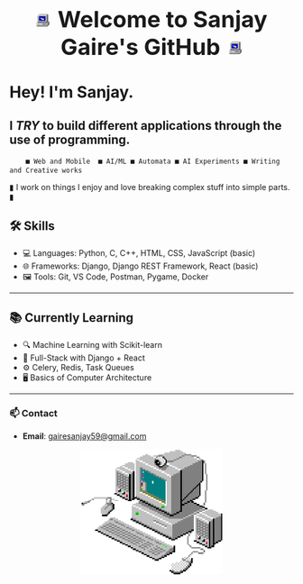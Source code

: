 <p align="center">
  <img src="mcomp.gif" width="5%">
  <span style="font-size: 40px; font-weight: bold; margin: 0 10px;">Welcome to Sanjay Gaire's GitHub</span>
  <img src="mcomp.gif" width="5%">
</p>


# Hey! I'm Sanjay.
## I ***TRY*** to build different applications through the use of programming.


        ■ Web and Mobile  ■ AI/ML ■ Automata ■ AI Experiments ■ Writing and Creative works



▮ I work on things I enjoy and love breaking complex stuff into simple parts. ▮ 


## 🛠️ Skills

- 💻 Languages: Python, C, C++, HTML, CSS, JavaScript (basic)
- 🌐 Frameworks: Django, Django REST Framework, React (basic)
- 🖼️ Tools: Git, VS Code, Postman, Pygame, Docker


---

## 📚 Currently Learning

- 🔍 Machine Learning with Scikit-learn
- 🧱 Full-Stack with Django + React
- ⚙️ Celery, Redis, Task Queues
- 🖥️ Basics of Computer Architecture
---

### 📫 Contact
- **Email**: gairesanjay59@gmail.com  

<p align="center">
  <img src="comp.gif" width="50%" alt="Welcome Animation" />
</p>
